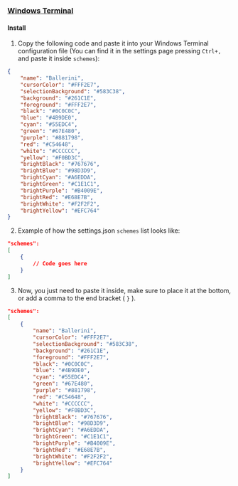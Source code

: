 ### [Windows Terminal](https://github.com/microsoft/terminal)

#### Install
1. Copy the following code and paste it into your Windows Terminal configuration file (You can find it in the settings page pressing `Ctrl+,` and paste it inside `schemes`):
```json
{
    "name": "Ballerini",
    "cursorColor": "#FFF2E7",
    "selectionBackground": "#583C38",
    "background": "#261C1E",
    "foreground": "#FFF2E7",
    "black": "#0C0C0C",
    "blue": "#4B9DE0",
    "cyan": "#55EDC4",
    "green": "#67E480",
    "purple": "#881798",
    "red": "#C54648",
    "white": "#CCCCCC",
    "yellow": "#F0BD3C",
    "brightBlack": "#767676",
    "brightBlue": "#98D3D9",
    "brightCyan": "#A6EDDA",
    "brightGreen": "#C1E1C1",
    "brightPurple": "#B4009E",
    "brightRed": "#E68E7B",
    "brightWhite": "#F2F2F2",
    "brightYellow": "#EFC764"
}
```
2. Example of how the settings.json `schemes` list looks like:
```json
"schemes": 
[
    {
        // Code goes here
    }
]
```

3. Now, you just need to paste it inside, make sure to place it at the bottom, or add a comma to the end bracket ( `}` ).
```json
"schemes": 
[
    {
        "name": "Ballerini",
        "cursorColor": "#FFF2E7",
        "selectionBackground": "#583C38",
        "background": "#261C1E",
        "foreground": "#FFF2E7",
        "black": "#0C0C0C",
        "blue": "#4B9DE0",
        "cyan": "#55EDC4",
        "green": "#67E480",
        "purple": "#881798",
        "red": "#C54648",
        "white": "#CCCCCC",
        "yellow": "#F0BD3C",
        "brightBlack": "#767676",
        "brightBlue": "#98D3D9",
        "brightCyan": "#A6EDDA",
        "brightGreen": "#C1E1C1",
        "brightPurple": "#B4009E",
        "brightRed": "#E68E7B",
        "brightWhite": "#F2F2F2",
        "brightYellow": "#EFC764"
    }
]
```
